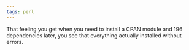 ```yaml
---
tags: perl
---
```


That feeling you get when you need to install a CPAN module and 196 dependencies later, you see that everything actually installed without errors.
